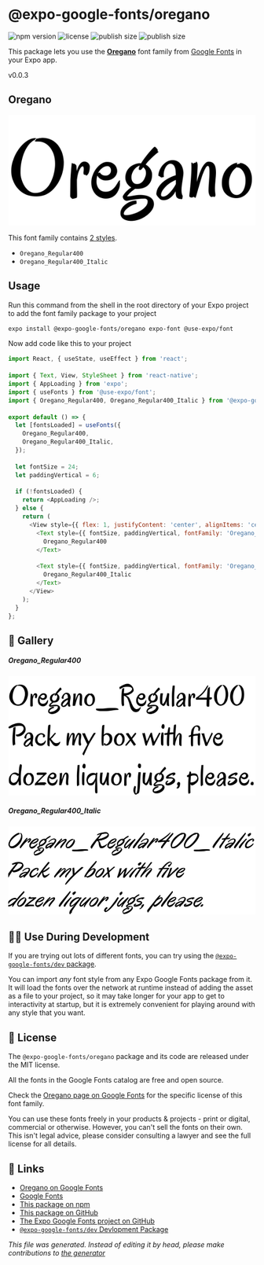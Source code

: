 # @expo-google-fonts/oregano

![npm version](https://flat.badgen.net/npm/v/@expo-google-fonts/oregano)
![license](https://flat.badgen.net/github/license/expo/google-fonts)
![publish size](https://flat.badgen.net/packagephobia/install/@expo-google-fonts/oregano)
![publish size](https://flat.badgen.net/packagephobia/publish/@expo-google-fonts/oregano)

This package lets you use the [**Oregano**](https://fonts.google.com/specimen/Oregano) font family from [Google Fonts](https://fonts.google.com/) in your Expo app.

v0.0.3

## Oregano

![Oregano](./font-family.png)

This font family contains [2 styles](#gallery).

- `Oregano_Regular400`
- `Oregano_Regular400_Italic`

## Usage

Run this command from the shell in the root directory of your Expo project to add the font family package to your project
```sh
expo install @expo-google-fonts/oregano expo-font @use-expo/font
```

Now add code like this to your project
```js
import React, { useState, useEffect } from 'react';

import { Text, View, StyleSheet } from 'react-native';
import { AppLoading } from 'expo';
import { useFonts } from '@use-expo/font';
import { Oregano_Regular400, Oregano_Regular400_Italic } from '@expo-google-fonts/oregano';

export default () => {
  let [fontsLoaded] = useFonts({
    Oregano_Regular400,
    Oregano_Regular400_Italic,
  });

  let fontSize = 24;
  let paddingVertical = 6;

  if (!fontsLoaded) {
    return <AppLoading />;
  } else {
    return (
      <View style={{ flex: 1, justifyContent: 'center', alignItems: 'center' }}>
        <Text style={{ fontSize, paddingVertical, fontFamily: 'Oregano_Regular400' }}>
          Oregano_Regular400
        </Text>

        <Text style={{ fontSize, paddingVertical, fontFamily: 'Oregano_Regular400_Italic' }}>
          Oregano_Regular400_Italic
        </Text>
      </View>
    );
  }
};

```

## 🔡 Gallery

##### Oregano_Regular400
![Oregano_Regular400](./e94ad5230aca64ae37dfe726233d5567a0743967af08b68b44f81d2b3da30d36.ttf.png)

##### Oregano_Regular400_Italic
![Oregano_Regular400_Italic](./afbb45b2855b15596c6f30346e28c0c3cfb2145954f5abfaf9bf3b9f0b8e2f1d.ttf.png)


## 👩‍💻 Use During Development

If you are trying out lots of different fonts, you can try using the [`@expo-google-fonts/dev` package](https://github.com/expo/google-fonts/tree/master/font-packages/dev#readme).

You can import *any* font style from any Expo Google Fonts package from it. It will load the fonts
over the network at runtime instead of adding the asset as a file to your project, so it may take longer
for your app to get to interactivity at startup, but it is extremely convenient
for playing around with any style that you want.

## 📖 License

The `@expo-google-fonts/oregano` package and its code are released under the MIT license.

All the fonts in the Google Fonts catalog are free and open source.

Check the [Oregano page on Google Fonts](https://fonts.google.com/specimen/Oregano) for the specific license of this font family.

You can use these fonts freely in your products & projects - print or digital, commercial or otherwise. However, you can't sell the fonts on their own. This isn't legal advice, please consider consulting a lawyer and see the full license for all details.

## 🔗 Links

- [Oregano on Google Fonts](https://fonts.google.com/specimen/Oregano)
- [Google Fonts](https://fonts.google.com/)
- [This package on npm](https://www.npmjs.com/package/@expo-google-fonts/oregano)
- [This package on GitHub](https://github.com/expo/google-fonts/tree/master/font-packages/oregano)
- [The Expo Google Fonts project on GitHub](https://github.com/expo/google-fonts)
- [`@expo-google-fonts/dev` Devlopment Package](https://github.com/expo/google-fonts/tree/master/font-packages/dev)


*This file was generated. Instead of editing it by head, please make contributions to [the generator](https://github.com/expo/google-fonts/tree/master/packages/generator)*

